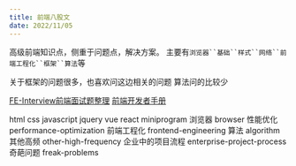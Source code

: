 ```yaml
---
title: 前端八股文
date: 2022/11/05
---
```


高级前端知识点，侧重于问题点，解决方案。
主要有`浏览器``基础``样式``网络``前端工程化``框架``算法`等

关于框架的问题很多，也喜欢问这边相关的问题
算法问的比较少





[FE-Interview前端面试题整理](http://demo.iboomer.cn/FE-Interview-Questions/)
[前端开发者手册](https://dwqs.gitbooks.io/frontenddevhandbook/content/)



html
css
javascript
jquery
vue
react
miniprogram
浏览器 browser
性能优化 performance-optimization
前端工程化 frontend-engineering
算法 algorithm
其他高频 other-high-frequency
企业中的项目流程 enterprise-project-process
奇葩问题  freak-problems

